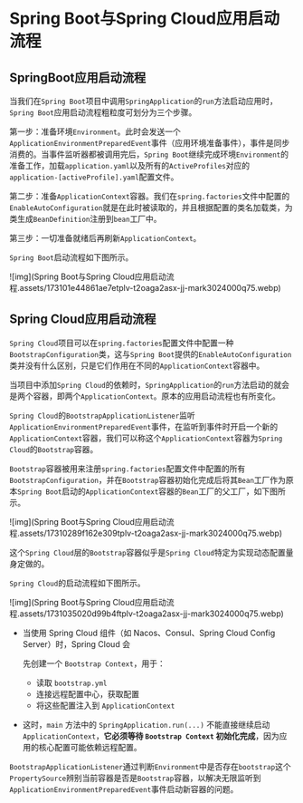 # Spring Boot与Spring Cloud应用启动流程

## SpringBoot应用启动流程

当我们在`Spring Boot`项目中调用`SpringApplication`的`run`方法启动应用时，`Spring Boot`应用启动流程粗粒度可划分为三个步骤。

第一步：准备环境`Environment`。此时会发送一个`ApplicationEnvironmentPreparedEvent`事件（应用环境准备事件），事件是同步消费的。当事件监听器都被调用完后，`Spring Boot`继续完成环境`Environment`的准备工作，加载`application.yaml`以及所有的`ActiveProfiles`对应的`application-[activeProfile].yaml`配置文件。

第二步：准备`ApplicationContext`容器。我们在`spring.factories`文件中配置的`EnableAutoConfiguration`就是在此时被读取的，并且根据配置的类名加载类，为类生成`BeanDefinition`注册到`bean`工厂中。

第三步：一切准备就绪后再刷新`ApplicationContext`。

`Spring Boot`启动流程如下图所示。

![img](Spring Boot与Spring Cloud应用启动流程.assets/173101e44861ae7etplv-t2oaga2asx-jj-mark3024000q75.webp)



## Spring Cloud应用启动流程

`Spring Cloud`项目可以在`spring.factories`配置文件中配置一种`BootstrapConfiguration`类，这与`Spring Boot`提供的`EnableAutoConfiguration`类并没有什么区别，只是它们作用在不同的`ApplicationContext`容器中。

当项目中添加`Spring Cloud`的依赖时，`SpringApplication`的`run`方法启动的就会是两个容器，即两个`ApplicationContext`。原本的应用启动流程也有所变化。

`Spring Cloud`的`BootstrapApplicationListener`监听`ApplicationEnvironmentPreparedEvent`事件，在监听到事件时开启一个新的`ApplicationContext`容器，我们可以称这个`ApplicationContext`容器为`Spring Cloud`的`Bootstrap`容器。

`Bootstrap`容器被用来注册`spring.factories`配置文件中配置的所有`BootstrapConfiguration`，并在`Bootstrap`容器初始化完成后将其`Bean`工厂作为原本`Spring Boot`启动的`ApplicationContext`容器的`Bean`工厂的父工厂，如下图所示。

![img](Spring Boot与Spring Cloud应用启动流程.assets/17310289f162e309tplv-t2oaga2asx-jj-mark3024000q75.webp)

这个`Spring Cloud`层的`Bootstrap`容器似乎是`Spring Cloud`特定为实现动态配置量身定做的。

`Spring Cloud`的启动流程如下图所示。

![img](Spring Boot与Spring Cloud应用启动流程.assets/1731035020d99b4ftplv-t2oaga2asx-jj-mark3024000q75.webp)

- 当使用 Spring Cloud 组件（如 Nacos、Consul、Spring Cloud Config Server）时，Spring Cloud 会

  先创建一个 `Bootstrap Context`，用于：

  - 读取 `bootstrap.yml`
  - 连接远程配置中心，获取配置
  - 将这些配置注入到 `ApplicationContext`

- 这时，`main` 方法中的 `SpringApplication.run(...)` 不能直接继续启动 `ApplicationContext`，**它必须等待 `Bootstrap Context` 初始化完成**，因为应用的核心配置可能依赖远程配置。

`BootstrapApplicationListener`通过判断`Environment`中是否存在`bootstrap`这个`PropertySource`辨别当前容器是否是`Bootstrap`容器，以解决无限监听到`ApplicationEnvironmentPreparedEvent`事件启动新容器的问题。

